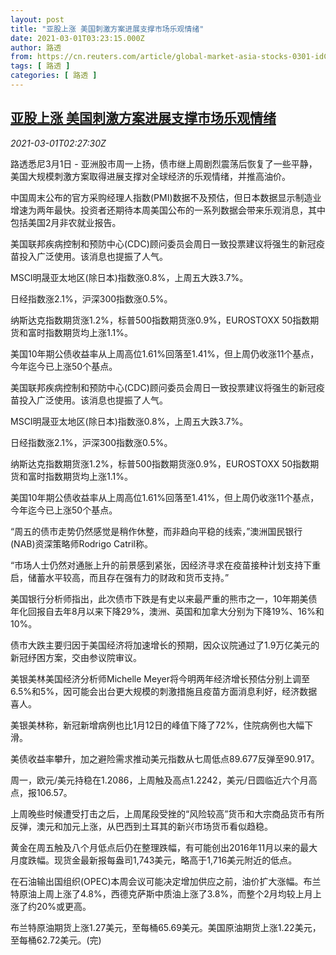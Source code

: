 ```yaml
---
layout: post
title: "亚股上涨 美国刺激方案进展支撑市场乐观情绪"
date: 2021-03-01T03:23:15.000Z
author: 路透
from: https://cn.reuters.com/article/global-market-asia-stocks-0301-idCNKCS2AT11C
tags: [ 路透 ]
categories: [ 路透 ]
---
```

<!--1614568995000-->
[亚股上涨 美国刺激方案进展支撑市场乐观情绪](https://cn.reuters.com/article/global-market-asia-stocks-0301-idCNKCS2AT11C)
------

<div>
<div><i>2021-03-01T02:27:30Z</i></div><p>路透悉尼3月1日 - 亚洲股市周一上扬，债市继上周剧烈震荡后恢复了一些平静，美国大规模刺激方案取得进展支撑对全球经济的乐观情绪，并推高油价。</p><p>中国周末公布的官方采购经理人指数(PMI)数据不及预估，但日本数据显示制造业增速为两年最快。投资者还期待本周美国公布的一系列数据会带来乐观消息，其中包括美国2月非农就业报告。</p><p>美国联邦疾病控制和预防中心(CDC)顾问委员会周日一致投票建议将强生的新冠疫苗投入广泛使用。该消息也提振了人气。</p><p>MSCI明晟亚太地区(除日本)指数涨0.8%，上周五大跌3.7%。</p><p>日经指数涨2.1%，沪深300指数涨0.5%。</p><p>纳斯达克指数期货涨1.2%，标普500指数期货涨0.9%，EUROSTOXX 50指数期货和富时指数期货均上涨1.1%。</p><p>美国10年期公债收益率从上周高位1.61%回落至1.41%，但上周仍收涨11个基点，今年迄今已上涨50个基点。</p><p>美国联邦疾病控制和预防中心(CDC)顾问委员会周日一致投票建议将强生的新冠疫苗投入广泛使用。该消息也提振了人气。</p><p>MSCI明晟亚太地区(除日本)指数涨0.8%，上周五大跌3.7%。</p><p>日经指数涨2.1%，沪深300指数涨0.5%。</p><p>纳斯达克指数期货涨1.2%，标普500指数期货涨0.9%，EUROSTOXX 50指数期货和富时指数期货均上涨1.1%。</p><p>美国10年期公债收益率从上周高位1.61%回落至1.41%，但上周仍收涨11个基点，今年迄今已上涨50个基点。</p><p>“周五的债市走势仍然感觉是稍作休整，而非趋向平稳的线索，”澳洲国民银行(NAB)资深策略师Rodrigo Catril称。</p><p>“市场人士仍然对通胀上升的前景感到紧张，因经济寻求在疫苗接种计划支持下重启，储蓄水平较高，而且存在强有力的财政和货币支持。”</p><p>美国银行分析师指出，此次债市下跌是有史以来最严重的熊市之一，10年期美债年化回报自去年8月以来下降29%，澳洲、英国和加拿大分别为下降19%、16%和10%。</p><p>债市大跌主要归因于美国经济将加速增长的预期，因众议院通过了1.9万亿美元的新冠纾困方案，交由参议院审议。</p><p>美银美林美国经济分析师Michelle Meyer将今明两年经济增长预估分别上调至6.5%和5%，因可能会出台更大规模的刺激措施且疫苗方面消息利好，经济数据喜人。</p><p>美银美林称，新冠新增病例也比1月12日的峰值下降了72%，住院病例也大幅下滑。</p><p>美债收益率攀升，加之避险需求推动美元指数从七周低点89.677反弹至90.917。</p><p>周一，欧元/美元持稳在1.2086，上周触及高点1.2242，美元/日圆临近六个月高点，报106.57。</p><p>上周晚些时候遭受打击之后，上周尾段受挫的“风险较高”货币和大宗商品货币有所反弹，澳元和加元上涨，从巴西到土耳其的新兴市场货币看似趋稳。</p><p>黄金在周五触及八个月低点后仍在整理跌幅，有可能创出2016年11月以来的最大月度跌幅。现货金最新报每盎司1,743美元，略高于1,716美元附近的低点。</p><p>在石油输出国组织(OPEC)本周会议可能决定增加供应之前，油价扩大涨幅。布兰特原油上周上涨了4.8%，西德克萨斯中质油上涨了3.8%，而整个2月均较上月上涨了约20%或更高。</p><p>布兰特原油期货上涨1.27美元，至每桶65.69美元。美国原油期货上涨1.22美元，至每桶62.72美元。(完)</p>
</div>
